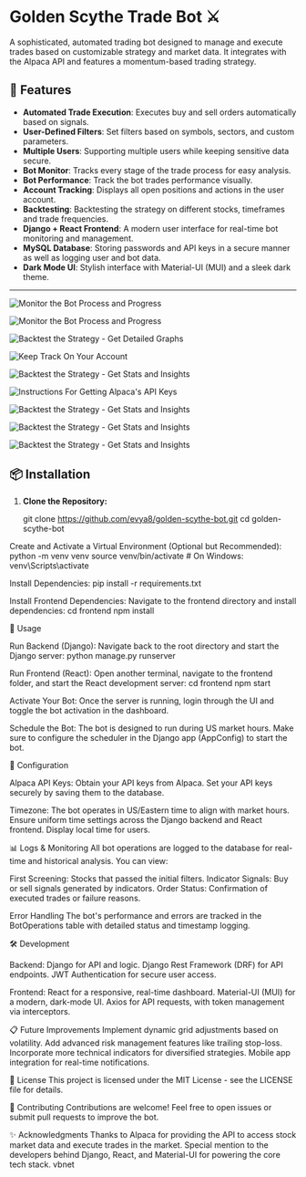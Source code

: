 # Golden Scythe Trade Bot ⚔️

A sophisticated, automated trading bot designed to manage and execute trades based on customizable strategy and market data. It integrates with the Alpaca API and features a momentum-based trading strategy.

## 🌟 Features

- **Automated Trade Execution**: Executes buy and sell orders automatically based on signals.
- **User-Defined Filters**: Set filters based on symbols, sectors, and custom parameters.
- **Multiple Users**: Supporting multiple users while keeping sensitive data secure.
- **Bot Monitor**: Tracks every stage of the trade process for easy analysis.
- **Bot Performance**: Track the bot trades performance visually.
- **Account Tracking**: Displays all open positions and actions in the user account.
- **Backtesting**: Backtesting the strategy on different stocks, timeframes and trade frequencies.
- **Django + React Frontend**: A modern user interface for real-time bot monitoring and management.
- **MySQL Database**: Storing passwords and API keys in a secure manner as well as logging user and bot data.
- **Dark Mode UI**: Stylish interface with Material-UI (MUI) and a sleek dark theme.

---


![Monitor the Bot Process and Progress](https://github.com/evya8/Golden-Sycthe-Trade-Bot/blob/master/Screenshots/Dashboard%20-%20Stock%20Updates%2C%20News%20Feed%2C%20User%20Configurations.png)

![Monitor the Bot Process and Progress](https://github.com/evya8/Golden-Sycthe-Trade-Bot/blob/master/Screenshots/Dashboard%20-%20Bot%20Monitor.png)

![Backtest the Strategy - Get Detailed Graphs](https://github.com/evya8/Golden-Sycthe-Trade-Bot/blob/master/Screenshots/Dashboard%20-%20Bot%20Performance%20Tracking.png)

![Keep Track On Your Account](https://github.com/evya8/Golden-Sycthe-Trade-Bot/blob/master/Screenshots/Dashboard%20-%20Account.png)

![Backtest the Strategy - Get Stats and Insights](https://github.com/evya8/Golden-Sycthe-Trade-Bot/blob/master/Screenshots/Backtesting%20-%20User%20Configurations%2C%20Mid%20Frequency.png)

![Instructions For Getting Alpaca's API Keys](https://github.com/evya8/Golden-Sycthe-Trade-Bot/blob/master/Screenshots/Backtesting%20-%20Interactive%20Graphs%2C%20Mid%20Frequency.png)

![Backtest the Strategy - Get Stats and Insights](https://github.com/evya8/Golden-Sycthe-Trade-Bot/blob/master/Screenshots/Backtesting%20-%20Returns%2C%20Metrics%2C%20Mid%20Frequency.png)

![Backtest the Strategy - Get Stats and Insights](https://github.com/evya8/Golden-Sycthe-Trade-Bot/blob/master/Screenshots/API%20Keys%20-%20Detailed%20Instructions.png)

![Backtest the Strategy - Get Stats and Insights](https://github.com/evya8/Golden-Sycthe-Trade-Bot/blob/master/Screenshots/API%20Keys%20-%20Generate%20Keys%2C%20Saving%20In%20App.png)



## 📦 Installation

1. **Clone the Repository:**
  
   git clone https://github.com/evya8/golden-scythe-bot.git
   cd golden-scythe-bot


Create and Activate a Virtual Environment (Optional but Recommended):
python -m venv venv
source venv/bin/activate  # On Windows: venv\Scripts\activate

Install Dependencies:
pip install -r requirements.txt

Install Frontend Dependencies: Navigate to the frontend directory and install dependencies:
cd frontend
npm install


🚀 Usage

Run Backend (Django): Navigate back to the root directory and start the Django server:
python manage.py runserver

Run Frontend (React): Open another terminal, navigate to the frontend folder, and start the React development server:
cd frontend
npm start

Activate Your Bot: Once the server is running, login through the UI and toggle the bot activation in the dashboard.

Schedule the Bot: The bot is designed to run during US market hours. Make sure to configure the scheduler in the Django app (AppConfig) to start the bot.

🔧 Configuration

Alpaca API Keys:
Obtain your API keys from Alpaca.
Set your API keys securely by saving them to the database. 

Timezone:
The bot operates in US/Eastern time to align with market hours.
Ensure uniform time settings across the Django backend and React frontend.
Display local time for users.

📊 Logs & Monitoring
All bot operations are logged to the database for real-time and historical analysis. You can view:

First Screening: Stocks that passed the initial filters.
Indicator Signals: Buy or sell signals generated by indicators.
Order Status: Confirmation of executed trades or failure reasons.

Error Handling
The bot's performance and errors are tracked in the BotOperations table with detailed status and timestamp logging.

🛠️ Development

Backend:
Django for API and logic.
Django Rest Framework (DRF) for API endpoints.
JWT Authentication for secure user access.

Frontend:
React for a responsive, real-time dashboard.
Material-UI (MUI) for a modern, dark-mode UI.
Axios for API requests, with token management via interceptors.

📋 Future Improvements
Implement dynamic grid adjustments based on volatility.
Add advanced risk management features like trailing stop-loss.
Incorporate more technical indicators for diversified strategies.
Mobile app integration for real-time notifications.

📝 License
This project is licensed under the MIT License - see the LICENSE file for details.

🤝 Contributing
Contributions are welcome! Feel free to open issues or submit pull requests to improve the bot.

✨ Acknowledgments
Thanks to Alpaca for providing the API to access stock market data and execute trades in the market.
Special mention to the developers behind Django, React, and Material-UI for powering the core tech stack.
vbnet
